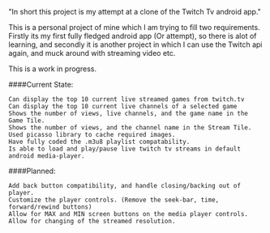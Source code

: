 "In short this project is my attempt at a clone of the Twitch Tv android app."

This is a personal project of mine which I am trying to fill two requirements. Firstly its my first fully fledged android app (Or attempt), so there is alot of learning, and secondly it is another project in which I can use the Twitch api again, and muck around with streaming video etc.

This is a work in progress.

####Current State:

    Can display the top 10 current live streamed games from twitch.tv
    Can display the top 10 current live channels of a selected game
    Shows the number of views, live channels, and the game name in the Game Tile.
    Shows the number of views, and the channel name in the Stream Tile.
    Used picasso library to cache required images.
    Have fully coded the .m3u8 playlist compatability.
    Is able to load and play/pause live twitch tv streams in default android media-player.

####Planned:

    Add back button compatibility, and handle closing/backing out of player.
    Customize the player controls. (Remove the seek-bar, time, forward/rewind buttons)
    Allow for MAX and MIN screen buttons on the media player controls.
    Allow for changing of the streamed resolution.
